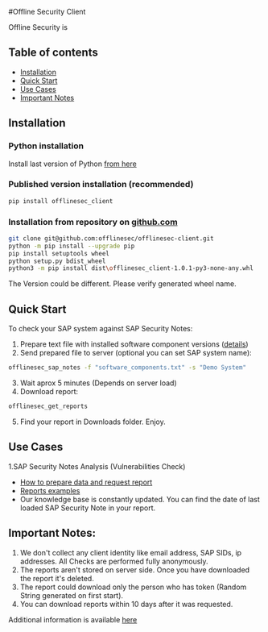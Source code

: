 #Offline Security Client

Offline Security is 

## Table of contents

* [Installation](#installation)
* [Quick Start](#quick-start)
* [Use Cases](#use-cases)
* [Important Notes](#important-notes)

## Installation

### Python installation
Install last version of Python [from here](https://www.python.org/downloads/)

### Published version installation (recommended)
```sh
pip install offlinesec_client
```

### Installation from repository on [github.com](https://github.com/offlinesec/offlinesec-client)
```sh
git clone git@github.com:offlinesec/offlinesec-client.git
python -m pip install --upgrade pip
pip install setuptools wheel
python setup.py bdist_wheel
python3 -m pip install dist\offlinesec_client-1.0.1-py3-none-any.whl
```
The Version could be different. Please verify generated wheel name. 

## Quick Start

To check your SAP system against SAP Security Notes:
1. Prepare text file with installed software component versions ([details](./docs/how_to_prepare_sap_softs.md))
2. Send prepared file to server (optional you can set SAP system name):
```sh
offlinesec_sap_notes -f "software_components.txt" -s "Demo System"
```
3. Wait aprox 5 minutes (Depends on server load)
4. Download report:
```sh
offlinesec_get_reports
```
5. Find your report in Downloads folder. Enjoy.

## Use Cases

1.SAP Security Notes Analysis (Vulnerabilities Check)
* [How to prepare data and request report](./docs/how_to_prepare_sap_softs.md)
* [Reports examples](./docs/sap_security_notes_report.md)
* Our knowledge base is constantly updated. You can find the date of last loaded SAP Security Note in your report.

## Important Notes:
1. We don't collect any client identity like email address, SAP SIDs, ip addresses. All Checks are performed fully anonymously.
2. The reports aren't stored on server side. Once you have downloaded the report it's deleted.
3. The report could download only the person who has token (Random String generated on first start).
4. You can download reports within 10 days after it was requested.

Additional information is available [here](./docs/README.md)